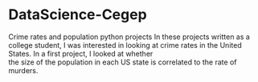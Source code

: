 # DataScience-Cegep
Crime rates and population python projects
In these projects written as a college student, I was interested in looking at crime rates in the United States. In a first project, I looked at whether  
the size of the population in each US state is correlated to the rate of murders.
